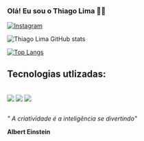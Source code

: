 ### Olá! Eu sou o Thiago Lima 🤙🏾

[![Instagram](https://img.shields.io/badge/Instagram-E4405F?style=for-the-badge&logo=instagram&logoColor=white)](https://www.instagram.com/thlima92/)


![Thiago Lima GitHub stats](https://github-readme-stats.vercel.app/api?username=devthlima&show_icons=true&theme=radical)

[![Top Langs](https://github-readme-stats.vercel.app/api/top-langs/?username=devthlima)](https://github.com/anuraghazra/github-readme-stats)

## Tecnologias utlizadas:

<div style="display: inline_block"><br/>
    <img align="center" alt"html5" src="https://img.shields.io/badge/HTML5-E34F26?style=for-the-badge&logo=html5&logoColor=white"/>
    <img align="center" alt"css" src="https://img.shields.io/badge/CSS3-1572B6?style=for-the-badge&logo=css3&logoColor=white"/>
    <img align="center" alt"js" src="https://img.shields.io/badge/JavaScript-F7DF1E?style=for-the-badge&logo=javascript&logoColor=black"/>
    
</div><br>

*" A criatividade é a inteligência se divertindo"* 

**Albert Einstein**

